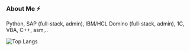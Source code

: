 ### About Me ⚡

Python, SAP (full-stack, admin), IBM/HCL Domino (full-stack, admin), 1C, VBA, C++, asm,..

![Top Langs](https://github-readme-stats.vercel.app/api/top-langs/?username=vnermakov&layout=compact&theme=tokyonight)
